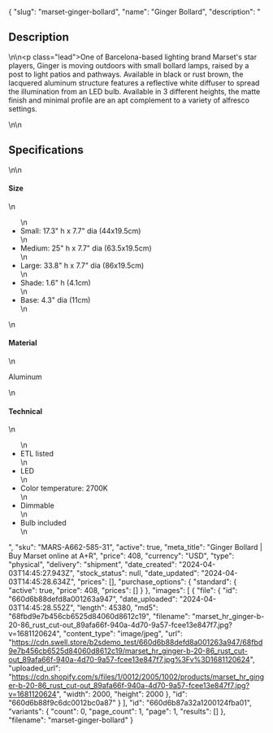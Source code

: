 {
  "slug": "marset-ginger-bollard",
  "name": "Ginger Bollard",
  "description": "<h2>Description</h2>\n<!-- split -->\n<p class=\"lead\">One of Barcelona-based lighting brand Marset's star players, Ginger is moving outdoors with small bollard lamps, raised by a post to light patios and pathways. Available in black or rust brown, the lacquered aluminum structure features a reflective white diffuser to spread the illumination from an LED bulb. Available in 3 different heights, the matte finish and minimal profile are an apt complement to a variety of alfresco settings. </p>\n<!-- split -->\n<h2>Specifications</h2>\n<!-- split -->\n<h4>Size</h4>\n<ul>\n<li>Small: 17.3\" h x 7.7\" dia (44x19.5cm)</li>\n<li>Medium: 25\" h x 7.7\" dia (63.5x19.5cm)</li>\n<li>Large: 33.8\" h x 7.7\" dia (86x19.5cm)</li>\n<li>Shade: 1.6\" h (4.1cm)</li>\n<li>Base: 4.3\" dia (11cm)</li>\n</ul>\n<h4>Material</h4>\n<p>Aluminum</p>\n<h4>Technical</h4>\n<ul>\n<li>ETL listed</li>\n<li>LED</li>\n<li>Color temperature: 2700K</li>\n<li>Dimmable</li>\n<li>Bulb included</li>\n</ul>",
  "sku": "MARS-A662-585-31",
  "active": true,
  "meta_title": "Ginger Bollard | Buy Marset online at A+R",
  "price": 408,
  "currency": "USD",
  "type": "physical",
  "delivery": "shipment",
  "date_created": "2024-04-03T14:45:27.943Z",
  "stock_status": null,
  "date_updated": "2024-04-03T14:45:28.634Z",
  "prices": [],
  "purchase_options": {
    "standard": {
      "active": true,
      "price": 408,
      "prices": []
    }
  },
  "images": [
    {
      "file": {
        "id": "660d6b88defd8a001263a947",
        "date_uploaded": "2024-04-03T14:45:28.552Z",
        "length": 45380,
        "md5": "68fbd9e7b456cb6525d84060d8612c19",
        "filename": "marset_hr_ginger-b-20-86_rust_cut-out_89afa66f-940a-4d70-9a57-fcee13e847f7.jpg?v=1681120624",
        "content_type": "image/jpeg",
        "url": "https://cdn.swell.store/b2sdemo_test/660d6b88defd8a001263a947/68fbd9e7b456cb6525d84060d8612c19/marset_hr_ginger-b-20-86_rust_cut-out_89afa66f-940a-4d70-9a57-fcee13e847f7.jpg%3Fv%3D1681120624",
        "uploaded_url": "https://cdn.shopify.com/s/files/1/0012/2005/1002/products/marset_hr_ginger-b-20-86_rust_cut-out_89afa66f-940a-4d70-9a57-fcee13e847f7.jpg?v=1681120624",
        "width": 2000,
        "height": 2000
      },
      "id": "660d6b88f9c6dc0012bc0a87"
    }
  ],
  "id": "660d6b87a32a1200124fba01",
  "variants": {
    "count": 0,
    "page_count": 1,
    "page": 1,
    "results": []
  },
  "filename": "marset-ginger-bollard"
}
